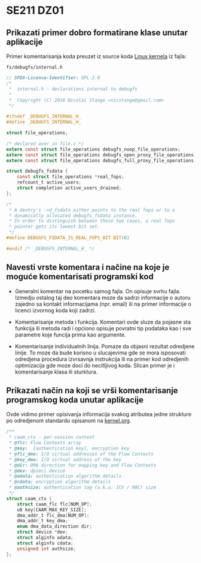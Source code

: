 # SE211 DZ01

## Prikazati primer dobro formatirane klase unutar aplikacije

Primer komentarisanja koda preuzet iz source koda [Linux kernela](https://github.com/torvalds/linux/blob/master/fs/debugfs/internal.h) iz fajla:

`fs/debugfs/internal.h`

```c
// SPDX-License-Identifier: GPL-2.0
/*
 *  internal.h - declarations internal to debugfs
 *
 *  Copyright (C) 2016 Nicolai Stange <nicstange@gmail.com>
 */

#ifndef _DEBUGFS_INTERNAL_H_
#define _DEBUGFS_INTERNAL_H_

struct file_operations;

/* declared over in file.c */
extern const struct file_operations debugfs_noop_file_operations;
extern const struct file_operations debugfs_open_proxy_file_operations;
extern const struct file_operations debugfs_full_proxy_file_operations;

struct debugfs_fsdata {
	const struct file_operations *real_fops;
	refcount_t active_users;
	struct completion active_users_drained;
};

/*
 * A dentry's ->d_fsdata either points to the real fops or to a
 * dynamically allocated debugfs_fsdata instance.
 * In order to distinguish between these two cases, a real fops
 * pointer gets its lowest bit set.
 */
#define DEBUGFS_FSDATA_IS_REAL_FOPS_BIT BIT(0)

#endif /* _DEBUGFS_INTERNAL_H_ */
```



## Navesti vrste komentara i načine na koje je moguće komentarisati programski kod

* Generalni komentar na pocetku samog fajla. On opisuje svrhu fajla. Izmedju ostalog taj deo komentara moze da sadrzi informacije o autoru zajedno sa kontakt informacijama (npr. email) ili na primer informacije o licenci izvornog koda koji zadrzi.

* Komentarisanje metoda i funkcija. Komentari ovde sluze da pojasne sta funkcija ili metoda radi i opciono opisuje povratni tip podataka kao i sve parametre koje funcija prima kao argumente.

* Komentarisanje individualnih linija. Pomaze da objasni rezultat odredjene linije. To moze da bude korisno u slucajevima gde se mora isposovati odredjena procedura izvrsavnja instrukcija ili na primer kod odredjenih optimizacija gde moze doci do necitljivog koda. Slican primer je i komentarisanje klasa ili sturktura.

## Prikazati način na koji se vrši komentarisanje programskog koda unutar aplikacije

Ovde vidimo primer opisivanja informacija svakog atributea jedne strukture po odredjenom standardu opisanom na [kernel.org](https://kernel.org).

```c
/**
 * caam_ctx - per-session context
 * @flc: Flow Contexts array
 * @key:  [authentication key], encryption key
 * @flc_dma: I/O virtual addresses of the Flow Contexts
 * @key_dma: I/O virtual address of the key
 * @dir: DMA direction for mapping key and Flow Contexts
 * @dev: dpseci device
 * @adata: authentication algorithm details
 * @cdata: encryption algorithm details
 * @authsize: authentication tag (a.k.a. ICV / MAC) size
 */
struct caam_ctx {
	struct caam_flc flc[NUM_OP];
	u8 key[CAAM_MAX_KEY_SIZE];
	dma_addr_t flc_dma[NUM_OP];
	dma_addr_t key_dma;
	enum dma_data_direction dir;
	struct device *dev;
	struct alginfo adata;
	struct alginfo cdata;
	unsigned int authsize;
};
```